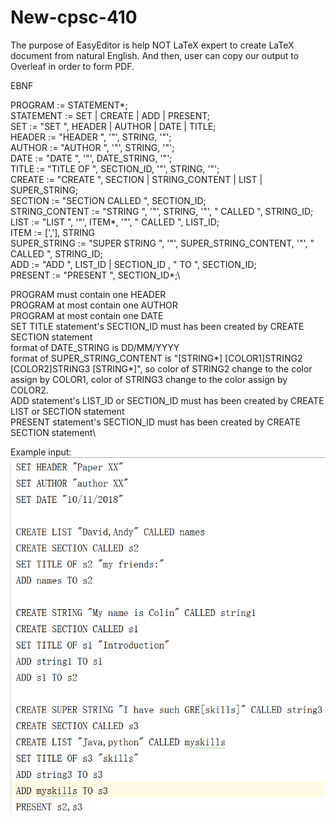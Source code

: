 # New-cpsc-410

The purpose of EasyEditor is help NOT LaTeX expert to create LaTeX document from natural English. And then, user can copy our output to Overleaf in order to form PDF.

EBNF

PROGRAM := STATEMENT*;\
STATEMENT := SET | CREATE | ADD | PRESENT;\
SET := "SET ", HEADER | AUTHOR | DATE | TITLE;\
HEADER := "HEADER ", '"', STRING, '"';\
AUTHOR := "AUTHOR ", '"', STRING, '"';\
DATE := "DATE ", '"', DATE_STRING, '"';\
TITLE := "TITLE OF ", SECTION_ID, '"', STRING, '"';\
CREATE := "CREATE ", SECTION | STRING_CONTENT | LIST | SUPER_STRING;\
SECTION := "SECTION CALLED ", SECTION_ID;\
STRING_CONTENT := "STRING ", '"', STRING, '"', " CALLED ", STRING_ID;\
LIST := "LIST ", '"', ITEM*, '"', " CALLED ", LIST_ID;\
ITEM := [','],  STRING\
SUPER_STRING := "SUPER STRING ", '"', SUPER_STRING_CONTENT, '"', " CALLED ", STRING_ID;\
ADD := "ADD ", LIST_ID | SECTION_ID , " TO ", SECTION_ID;\
PRESENT := "PRESENT ", SECTION_ID*;\

PROGRAM must contain one HEADER\
PROGRAM at most contain one AUTHOR\
PROGRAM at most contain one DATE\
SET TITLE statement's SECTION_ID must has been created by CREATE SECTION statement\
format of DATE_STRING is DD/MM/YYYY\
format of SUPER_STRING_CONTENT is "[STRING*] [COLOR1]STRING2 [COLOR2]STRING3 [STRING*]", so color of STRING2 change to the color assign by COLOR1, color of STRING3 change to the color assign by COLOR2.\
ADD statement's LIST_ID or SECTION_ID must has been created by CREATE LIST or SECTION statement\
PRESENT statement's SECTION_ID must has been created by CREATE SECTION statement\

Example input:
![alt text](https://github.com/ZelinTian/New-cpsc-410/blob/master/figs/input.png)

